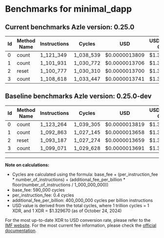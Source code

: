 # Benchmarks for minimal_dapp

## Current benchmarks Azle version: 0.25.0

| Id  | Method Name | Instructions | Cycles    | USD           | USD/Million Calls | Change                            |
| --- | ----------- | ------------ | --------- | ------------- | ----------------- | --------------------------------- |
| 0   | count       | 1_121_349    | 1_038_539 | $0.0000013809 | $1.38             | <font color="green">-1_915</font> |
| 1   | count       | 1_101_931    | 1_030_772 | $0.0000013706 | $1.37             | <font color="red">+9_068</font>   |
| 2   | reset       | 1_100_777    | 1_030_310 | $0.0000013700 | $1.36             | <font color="red">+7_590</font>   |
| 3   | count       | 1_108_618    | 1_033_447 | $0.0000013741 | $1.37             | <font color="red">+9_547</font>   |

## Baseline benchmarks Azle version: 0.25.0-dev

| Id  | Method Name | Instructions | Cycles    | USD           | USD/Million Calls |
| --- | ----------- | ------------ | --------- | ------------- | ----------------- |
| 0   | count       | 1_123_264    | 1_039_305 | $0.0000013819 | $1.38             |
| 1   | count       | 1_092_863    | 1_027_145 | $0.0000013658 | $1.36             |
| 2   | reset       | 1_093_187    | 1_027_274 | $0.0000013659 | $1.36             |
| 3   | count       | 1_099_071    | 1_029_628 | $0.0000013691 | $1.36             |

---

**Note on calculations:**

- Cycles are calculated using the formula: base_fee + (per_instruction_fee \* number_of_instructions) + (additional_fee_per_billion \* floor(number_of_instructions / 1_000_000_000))
- base_fee: 590_000 cycles
- per_instruction_fee: 0.4 cycles
- additional_fee_per_billion: 400_000_000 cycles per billion instructions
- USD value is derived from the total cycles, where 1 trillion cycles = 1 XDR, and 1 XDR = $1.329670 (as of October 24, 2024)

For the most up-to-date XDR to USD conversion rate, please refer to the [IMF website](https://www.imf.org/external/np/fin/data/rms_sdrv.aspx).
For the most current fee information, please check the [official documentation](https://internetcomputer.org/docs/current/developer-docs/gas-cost#execution).
